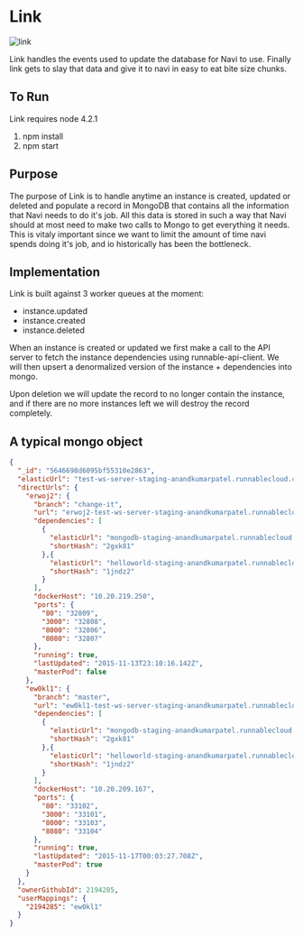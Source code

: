 # Link

![link](http://vignette2.wikia.nocookie.net/zelda/images/2/27/Link_(Phantom_Hourglass).png/revision/latest?cb=20110907113445)

Link handles the events used to update the database for Navi to use. Finally link gets to slay that data and give it to
navi in easy to eat bite size chunks.

## To Run
Link requires node 4.2.1

1. npm install
2. npm start

## Purpose

The purpose of Link is to handle anytime an instance is created, updated or deleted and populate a record in MongoDB
that contains all the information that Navi needs to do it's job. All this data is stored in such a way that Navi should
at most need to make two calls to Mongo to get everything it needs. This is vitaly important since we want to limit
the amount of time navi spends doing it's job, and io historically has been the bottleneck.

## Implementation

Link is built against 3 worker queues at the moment:
  * instance.updated
  * instance.created
  * instance.deleted

When an instance is created or updated we first make a call to the API server to fetch the instance dependencies using
runnable-api-client. We will then upsert a denormalized version of the instance + dependencies into mongo.
  
Upon deletion we will update the record to no longer contain the instance, and if there are no more instances left we will
destroy the record completely.

## A typical mongo object

```JSON
{
  "_id": "5646698d6095bf55310e2863",
  "elasticUrl": "test-ws-server-staging-anandkumarpatel.runnablecloud.com",
  "directUrls": {
    "erwoj2": {
      "branch": "change-it",
      "url": "erwoj2-test-ws-server-staging-anandkumarpatel.runnablecloud.com",
      "dependencies": [
        {
          "elasticUrl": "mongodb-staging-anandkumarpatel.runnablecloud.com",
          "shortHash": "2gxk81" 
        },{
          "elasticUrl": "helloworld-staging-anandkumarpatel.runnablecloud.com",
          "shortHash": "1jndz2"
        }
      ],
      "dockerHost": "10.20.219.250",
      "ports": {
        "80": "32809",
        "3000": "32808",
        "8000": "32806",
        "8080": "32807"
      },
      "running": true,
      "lastUpdated": "2015-11-13T23:10:16.142Z",
      "masterPod": false
    },
    "ew0kl1": {
      "branch": "master",
      "url": "ew0kl1-test-ws-server-staging-anandkumarpatel.runnablecloud.com",
      "dependencies": [
        {
          "elasticUrl": "mongodb-staging-anandkumarpatel.runnablecloud.com",
          "shortHash": "2gxk81" 
        },{
          "elasticUrl": "helloworld-staging-anandkumarpatel.runnablecloud.com",
          "shortHash": "1jndz2"
        }
      ],
      "dockerHost": "10.20.209.167",
      "ports": {
        "80": "33102",
        "3000": "33101",
        "8000": "33103",
        "8080": "33104"
      },
      "running": true,
      "lastUpdated": "2015-11-17T00:03:27.708Z",
      "masterPod": true
    }
  },
  "ownerGithubId": 2194285,
  "userMappings": {
    "2194285": "ew0kl1"
  }
}
```
